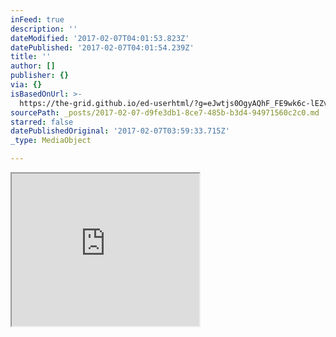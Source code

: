 ```yaml
---
inFeed: true
description: ''
dateModified: '2017-02-07T04:01:53.823Z'
datePublished: '2017-02-07T04:01:54.239Z'
title: ''
author: []
publisher: {}
via: {}
isBasedOnUrl: >-
  https://the-grid.github.io/ed-userhtml/?g=eJwtjs0OgyAQhF_FE9wk6c-lEZv4DH2BFbYFq0LZRevbV0MvM5kvk8k0ZJKPXPEWUUvGL6sBFihUVpSMlo453pSa0HqoKYLxMNYmTGrFfvX2hUyquFrO6l8ooB7oPvpeX4XztOsnY8YjhZxIny4CEmtOGQU7nPBxvLD49DPaQrSF9BbkwtrlrcvMYdb7OGwk20aVm-0P_INIeA
sourcePath: _posts/2017-02-07-d9fe3db1-8ce7-485b-b3d4-94971560c2c0.md
starred: false
datePublishedOriginal: '2017-02-07T03:59:33.715Z'
_type: MediaObject

---
```

<iframe src="https://the-grid.github.io/ed-userhtml/?g=eJwtjs0OgyAQhF_FE9wk6c-lEZv4DH2BFbYFq0LZRevbV0MvM5kvk8k0ZJKPXPEWUUvGL6sBFihUVpSMlo453pSa0HqoKYLxMNYmTGrFfvX2hUyquFrO6l8ooB7oPvpeX4XztOsnY8YjhZxIny4CEmtOGQU7nPBxvLD49DPaQrSF9BbkwtrlrcvMYdb7OGwk20aVm-0P_INIeA" height="244" style=""></iframe>